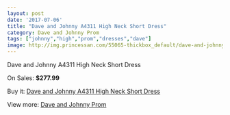 ```yaml
---
layout: post
date: '2017-07-06'
title: "Dave and Johnny A4311 High Neck Short Dress"
category: Dave and Johnny Prom
tags: ["johnny","high","prom","dresses","dave"]
image: http://img.princessan.com/55065-thickbox_default/dave-and-johnny-a4311-high-neck-short-dress.jpg
---
```

Dave and Johnny A4311 High Neck Short Dress

On Sales: **$277.99**
<a href="https://www.princessan.com/en/dave-and-johnny-prom/24769-dave-and-johnny-a4311-high-neck-short-dress.html"><amp-img layout="responsive" width="600" height="600" src="//img.princessan.com/55065-thickbox_default/dave-and-johnny-a4311-high-neck-short-dress.jpg" alt="Dave and Johnny A4311 High Neck Short Dress 0" /></a>
<a href="https://www.princessan.com/en/dave-and-johnny-prom/24769-dave-and-johnny-a4311-high-neck-short-dress.html"><amp-img layout="responsive" width="600" height="600" src="//img.princessan.com/55066-thickbox_default/dave-and-johnny-a4311-high-neck-short-dress.jpg" alt="Dave and Johnny A4311 High Neck Short Dress 1" /></a>

Buy it: [Dave and Johnny A4311 High Neck Short Dress](https://www.princessan.com/en/dave-and-johnny-prom/24769-dave-and-johnny-a4311-high-neck-short-dress.html "Dave and Johnny A4311 High Neck Short Dress")

View more: [Dave and Johnny Prom](https://www.princessan.com/en/181-dave-and-johnny-prom "Dave and Johnny Prom")